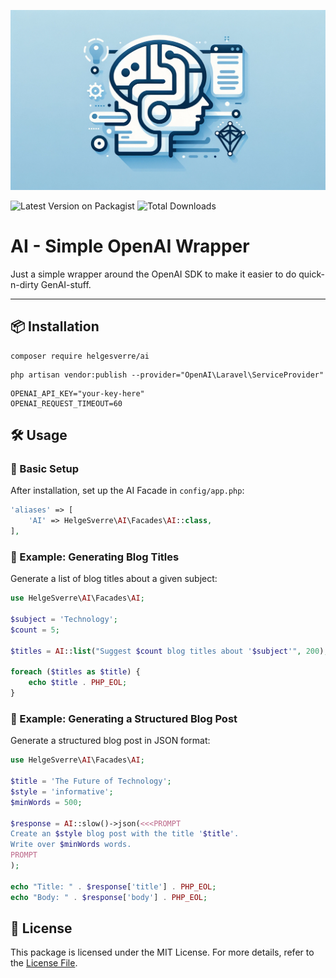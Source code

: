 <p align="center"><img src="art/header-1.webp"></p>

![Latest Version on Packagist](https://img.shields.io/packagist/v/helgesverre/ai.svg?style=flat-square) ![Total Downloads](https://img.shields.io/packagist/dt/helgesverre/ai.svg?style=flat-square)

# AI - Simple OpenAI Wrapper

Just a simple wrapper around the OpenAI SDK to make it easier to do quick-n-dirty GenAI-stuff.

----

## 📦 Installation

```shell
composer require helgesverre/ai
```

```shell
php artisan vendor:publish --provider="OpenAI\Laravel\ServiceProvider"
```

```dotenv
OPENAI_API_KEY="your-key-here"
OPENAI_REQUEST_TIMEOUT=60
```

## 🛠 Usage

### 🔧 Basic Setup

After installation, set up the AI Facade in `config/app.php`:

```php
'aliases' => [
    'AI' => HelgeSverre\AI\Facades\AI::class,
],
```

### 📝 Example: Generating Blog Titles

Generate a list of blog titles about a given subject:

```php
use HelgeSverre\AI\Facades\AI;

$subject = 'Technology';
$count = 5;

$titles = AI::list("Suggest $count blog titles about '$subject'", 200);

foreach ($titles as $title) {
    echo $title . PHP_EOL;
}
```

### 📄 Example: Generating a Structured Blog Post

Generate a structured blog post in JSON format:

```php
use HelgeSverre\AI\Facades\AI;

$title = 'The Future of Technology';
$style = 'informative';
$minWords = 500;

$response = AI::slow()->json(<<<PROMPT
Create an $style blog post with the title '$title'. 
Write over $minWords words.
PROMPT
);

echo "Title: " . $response['title'] . PHP_EOL;
echo "Body: " . $response['body'] . PHP_EOL;
```

## 📜 License

This package is licensed under the MIT License. For more details, refer to the [License File](LICENSE.md).
